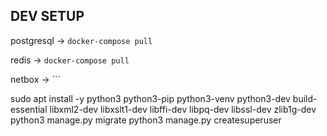 ## DEV SETUP 

postgresql -> `docker-compose pull`

redis -> `docker-compose pull`

netbox -> ```

sudo apt install -y python3 python3-pip python3-venv python3-dev build-essential libxml2-dev libxslt1-dev libffi-dev libpq-dev libssl-dev zlib1g-dev
python3 manage.py migrate
python3 manage.py createsuperuser

```
